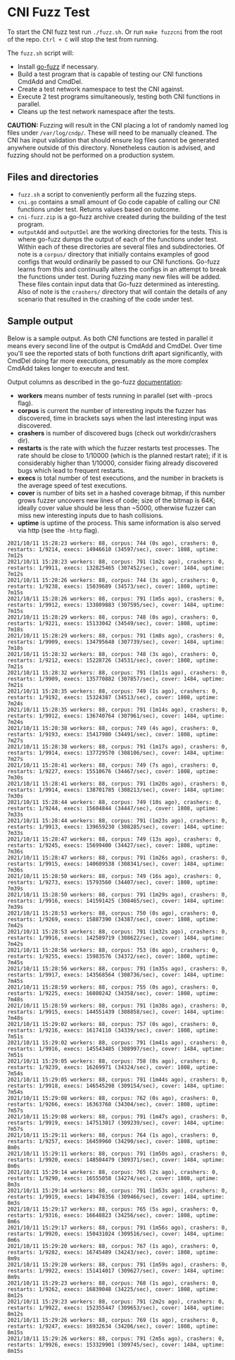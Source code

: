 # CNI Fuzz Test

To start the CNI fuzz test run `./fuzz.sh`. Or run `make fuzzcni` from the root of the repo.
`Ctrl + C` will stop the test from running.

The `fuzz.sh` script will:

 - Install [go-fuzz](https://github.com/dvyukov/go-fuzz) if necessary.
 - Build a test program that is capable of testing our CNI functions CmdAdd and CmdDel.
 - Create a test network namespace to test the CNI against.
 - Execute 2 test programs simultaneously, testing both CNI functions in parallel.
 - Cleans up the test network namespace after the tests.

**CAUTION:** Fuzzing will result in the CNI placing a lot of randomly named log files under `/var/log/cndp/`. These will need to be manually cleaned. The CNI has input validation that should ensure log files cannot be generated anywhere outside of this directory. Nonetheless caution is advised, and fuzzing should not be performed on a production system.

## Files and directories

- `fuzz.sh` a script to conveniently perform all the fuzzing steps.
- `cni.go` contains a small amount of Go code capable of calling our CNI functions under test. Returns values based on outcome.
- `cni-fuzz.zip` is a go-fuzz archive created during the building of the test program.
- `outputAdd` and `outputDel` are the working directories for the tests. This is where go-fuzz dumps the output of each of the functions under test. Within each of these directories are several files and subdirectories. Of note is a `corpus/` directory that initially contains examples of good configs that would ordinarily be passed to our CNI functions. Go-fuzz learns from this and continually alters the configs in an attempt to break the functions under test. During fuzzing many new files will be added. These files contain input data that Go-fuzz determined as interesting. Also of note is the `crashers/` directory that will contain the details of any scenario that resulted in the crashing of the code under test.

## Sample output
Below is a sample output. As both CNI functions are tested in parallel it means every second line of the output is CmdAdd and CmdDel. Over time you'll see the reported stats of both functions drift apart significantly, with CmdDel doing far more executions, presumably as the more complex CmdAdd takes longer to execute and test.

Output columns as described in the go-fuzz [documentation](https://github.com/dvyukov/go-fuzz#usage):
 
 - **workers** means number of tests running in parallel (set with -procs flag).
 - **corpus** is current the number of interesting inputs the fuzzer has discovered, time in brackets says when the last interesting input was discovered.
 - **crashers** is number of discovered bugs (check out workdir/crashers dir).
 - **restarts** is the rate with which the fuzzer restarts test processes. The rate should be close to 1/10000 (which is the planned restart rate); if it is considerably higher than 1/10000, consider fixing already discovered bugs which lead to frequent restarts.
 - **execs** is total number of test executions, and the number in brackets is the average speed of test executions.
 - **cover** is number of bits set in a hashed coverage bitmap, if this number grows fuzzer uncovers new lines of code; size of the bitmap is 64K; ideally cover value should be less than ~5000, otherwise fuzzer can miss new interesting inputs due to hash collisions.
 - **uptime** is uptime of the process. This same information is also served via http (see the `-http` flag).

```
2021/10/11 15:28:23 workers: 88, corpus: 744 (0s ago), crashers: 0, restarts: 1/9214, execs: 14946610 (34597/sec), cover: 1808, uptime: 7m12s
2021/10/11 15:28:23 workers: 88, corpus: 791 (1m2s ago), crashers: 0, restarts: 1/9911, execs: 132825465 (307452/sec), cover: 1484, uptime: 7m12s
2021/10/11 15:28:26 workers: 88, corpus: 744 (3s ago), crashers: 0, restarts: 1/9238, execs: 15039689 (34573/sec), cover: 1808, uptime: 7m15s
2021/10/11 15:28:26 workers: 88, corpus: 791 (1m5s ago), crashers: 0, restarts: 1/9912, execs: 133809883 (307595/sec), cover: 1484, uptime: 7m15s
2021/10/11 15:28:29 workers: 88, corpus: 748 (0s ago), crashers: 0, restarts: 1/9221, execs: 15133042 (34549/sec), cover: 1808, uptime: 7m18s
2021/10/11 15:28:29 workers: 88, corpus: 791 (1m8s ago), crashers: 0, restarts: 1/9909, execs: 134795648 (307739/sec), cover: 1484, uptime: 7m18s
2021/10/11 15:28:32 workers: 88, corpus: 748 (3s ago), crashers: 0, restarts: 1/9212, execs: 15228726 (34531/sec), cover: 1808, uptime: 7m21s
2021/10/11 15:28:32 workers: 88, corpus: 791 (1m11s ago), crashers: 0, restarts: 1/9909, execs: 135770882 (307857/sec), cover: 1484, uptime: 7m21s
2021/10/11 15:28:35 workers: 88, corpus: 749 (1s ago), crashers: 0, restarts: 1/9192, execs: 15324387 (34513/sec), cover: 1808, uptime: 7m24s
2021/10/11 15:28:35 workers: 88, corpus: 791 (1m14s ago), crashers: 0, restarts: 1/9912, execs: 136740764 (307961/sec), cover: 1484, uptime: 7m24s
2021/10/11 15:28:38 workers: 88, corpus: 749 (4s ago), crashers: 0, restarts: 1/9193, execs: 15417980 (34491/sec), cover: 1808, uptime: 7m27s
2021/10/11 15:28:38 workers: 88, corpus: 791 (1m17s ago), crashers: 0, restarts: 1/9914, execs: 137729570 (308106/sec), cover: 1484, uptime: 7m27s
2021/10/11 15:28:41 workers: 88, corpus: 749 (7s ago), crashers: 0, restarts: 1/9227, execs: 15510676 (34467/sec), cover: 1808, uptime: 7m30s
2021/10/11 15:28:41 workers: 88, corpus: 791 (1m20s ago), crashers: 0, restarts: 1/9914, execs: 138701785 (308213/sec), cover: 1484, uptime: 7m30s
2021/10/11 15:28:44 workers: 88, corpus: 749 (10s ago), crashers: 0, restarts: 1/9244, execs: 15604844 (34447/sec), cover: 1808, uptime: 7m33s
2021/10/11 15:28:44 workers: 88, corpus: 791 (1m23s ago), crashers: 0, restarts: 1/9913, execs: 139659230 (308285/sec), cover: 1484, uptime: 7m33s
2021/10/11 15:28:47 workers: 88, corpus: 749 (13s ago), crashers: 0, restarts: 1/9245, execs: 15699400 (34427/sec), cover: 1808, uptime: 7m36s
2021/10/11 15:28:47 workers: 88, corpus: 791 (1m26s ago), crashers: 0, restarts: 1/9915, execs: 140609538 (308341/sec), cover: 1484, uptime: 7m36s
2021/10/11 15:28:50 workers: 88, corpus: 749 (16s ago), crashers: 0, restarts: 1/9273, execs: 15793560 (34407/sec), cover: 1808, uptime: 7m39s
2021/10/11 15:28:50 workers: 88, corpus: 791 (1m29s ago), crashers: 0, restarts: 1/9916, execs: 141591425 (308465/sec), cover: 1484, uptime: 7m39s
2021/10/11 15:28:53 workers: 88, corpus: 750 (0s ago), crashers: 0, restarts: 1/9269, execs: 15887390 (34387/sec), cover: 1808, uptime: 7m42s
2021/10/11 15:28:53 workers: 88, corpus: 791 (1m32s ago), crashers: 0, restarts: 1/9916, execs: 142589719 (308622/sec), cover: 1484, uptime: 7m42s
2021/10/11 15:28:56 workers: 88, corpus: 753 (0s ago), crashers: 0, restarts: 1/9255, execs: 15983576 (34372/sec), cover: 1808, uptime: 7m45s
2021/10/11 15:28:56 workers: 88, corpus: 791 (1m35s ago), crashers: 0, restarts: 1/9917, execs: 143568564 (308736/sec), cover: 1484, uptime: 7m45s
2021/10/11 15:28:59 workers: 88, corpus: 755 (0s ago), crashers: 0, restarts: 1/9225, execs: 16080242 (34358/sec), cover: 1808, uptime: 7m48s
2021/10/11 15:28:59 workers: 88, corpus: 791 (1m38s ago), crashers: 0, restarts: 1/9915, execs: 144551439 (308858/sec), cover: 1484, uptime: 7m48s
2021/10/11 15:29:02 workers: 88, corpus: 757 (0s ago), crashers: 0, restarts: 1/9216, execs: 16174110 (34339/sec), cover: 1808, uptime: 7m51s
2021/10/11 15:29:02 workers: 88, corpus: 791 (1m41s ago), crashers: 0, restarts: 1/9916, execs: 145543485 (308997/sec), cover: 1484, uptime: 7m51s
2021/10/11 15:29:05 workers: 88, corpus: 758 (0s ago), crashers: 0, restarts: 1/9239, execs: 16269971 (34324/sec), cover: 1808, uptime: 7m54s
2021/10/11 15:29:05 workers: 88, corpus: 791 (1m44s ago), crashers: 0, restarts: 1/9918, execs: 146545298 (309154/sec), cover: 1484, uptime: 7m54s
2021/10/11 15:29:08 workers: 88, corpus: 762 (0s ago), crashers: 0, restarts: 1/9266, execs: 16363768 (34304/sec), cover: 1808, uptime: 7m57s
2021/10/11 15:29:08 workers: 88, corpus: 791 (1m47s ago), crashers: 0, restarts: 1/9919, execs: 147513017 (309239/sec), cover: 1484, uptime: 7m57s
2021/10/11 15:29:11 workers: 88, corpus: 764 (1s ago), crashers: 0, restarts: 1/9257, execs: 16459960 (34290/sec), cover: 1808, uptime: 8m0s
2021/10/11 15:29:11 workers: 88, corpus: 791 (1m50s ago), crashers: 0, restarts: 1/9920, execs: 148504479 (309371/sec), cover: 1484, uptime: 8m0s
2021/10/11 15:29:14 workers: 88, corpus: 765 (2s ago), crashers: 0, restarts: 1/9290, execs: 16555058 (34274/sec), cover: 1808, uptime: 8m3s
2021/10/11 15:29:14 workers: 88, corpus: 791 (1m53s ago), crashers: 0, restarts: 1/9919, execs: 149478356 (309466/sec), cover: 1484, uptime: 8m3s
2021/10/11 15:29:17 workers: 88, corpus: 765 (5s ago), crashers: 0, restarts: 1/9316, execs: 16648823 (34256/sec), cover: 1808, uptime: 8m6s
2021/10/11 15:29:17 workers: 88, corpus: 791 (1m56s ago), crashers: 0, restarts: 1/9920, execs: 150431024 (309516/sec), cover: 1484, uptime: 8m6s
2021/10/11 15:29:20 workers: 88, corpus: 767 (1s ago), crashers: 0, restarts: 1/9282, execs: 16745489 (34243/sec), cover: 1808, uptime: 8m9s
2021/10/11 15:29:20 workers: 88, corpus: 791 (1m59s ago), crashers: 0, restarts: 1/9922, execs: 151414017 (309627/sec), cover: 1484, uptime: 8m9s
2021/10/11 15:29:23 workers: 88, corpus: 768 (1s ago), crashers: 0, restarts: 1/9262, execs: 16839048 (34225/sec), cover: 1808, uptime: 8m12s
2021/10/11 15:29:23 workers: 88, corpus: 791 (2m2s ago), crashers: 0, restarts: 1/9922, execs: 152355447 (309653/sec), cover: 1484, uptime: 8m12s
2021/10/11 15:29:26 workers: 88, corpus: 769 (1s ago), crashers: 0, restarts: 1/9247, execs: 16932634 (34206/sec), cover: 1808, uptime: 8m15s
2021/10/11 15:29:26 workers: 88, corpus: 791 (2m5s ago), crashers: 0, restarts: 1/9926, execs: 153329901 (309745/sec), cover: 1484, uptime: 8m15s
```
